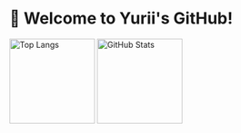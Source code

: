 # 👋 Welcome to Yurii's GitHub!

<picture>
  <source 
    srcset="https://github-readme-stats.vercel.app/api/top-langs/?username=Yurii-huang&show_icons=true&theme=tokyonight&layout=compact"
    media="(prefers-color-scheme: dark)"
  />
  <source
    srcset="https://github-readme-stats.vercel.app/api/top-langs/?username=Yurii-huang&show_icons=true&theme=default&layout=compact"
    media="(prefers-color-scheme: light)"
  />
  <img 
    height="150px" 
    src="https://github-readme-stats.vercel.app/api/top-langs/?username=Yurii-huang&show_icons=true&theme=default&layout=compact" 
    alt="Top Langs"
  />
</picture>

<picture>
  <source 
    srcset="https://github-readme-stats.vercel.app/api?username=Yurii-huang&show_icons=true&theme=tokyonight"
    media="(prefers-color-scheme: dark)"
  />
  <source
    srcset="https://github-readme-stats.vercel.app/api?username=Yurii-huang&show_icons=true&theme=default"
    media="(prefers-color-scheme: light)"
  />
  <img 
    height="150px" 
    src="https://github-readme-stats.vercel.app/api?username=Yurii-huang&show_icons=true&theme=default" 
    alt="GitHub Stats"
  />
</picture>
